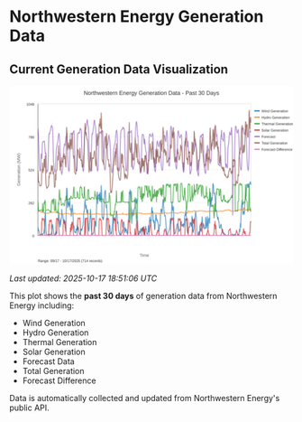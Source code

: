 # Northwestern Energy Generation Data

## Current Generation Data Visualization

![Northwestern Energy Generation Data](images/nwe_generation_plot.svg)

*Last updated: 2025-10-17 18:51:06 UTC*

This plot shows the **past 30 days** of generation data from Northwestern Energy including:
- Wind Generation
- Hydro Generation  
- Thermal Generation
- Solar Generation
- Forecast Data
- Total Generation
- Forecast Difference

Data is automatically collected and updated from Northwestern Energy's public API.

